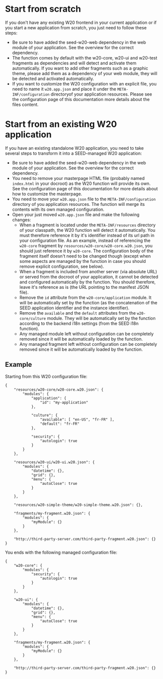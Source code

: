 # Start from scratch
If you don't have any existing W20 frontend in your current application or if you start a new application from scratch, you just need to follow these steps:

* Be sure to have added the seed-w20-web dependency in the web module of your application. See the overview for the correct dependency.
* The function comes by default with the w20-core, w20-ui and w20-test fragments as dependencies and will detect and activate them automatically. If you want to add other fragments such as a graphic theme, please add them as a dependency of your web module, they will be detected and activated automatically.
* If you want to customize the W20 configuration with an explicit file, you need to name it `w20.app.json` and place it under the `META-INF/configuration` directoryof your application resources. Please see the configuration page of this documentation more details about the files content. 


# Start from an existing W20 application

If you have an existing standalone W20 application, you need to take several steps to transform it into a SEED-managed W20 application:

* Be sure to have added the seed-w20-web dependency in the web module of your application. See the overview for the correct dependency.
* You need to remove your masterpage HTML file (probably named `index.html` in your docroot) as the W20 function will provide its own. See the configuration page of this documentation for more details about how to customize the masterpage.
* You need to move your `w20.app.json` file to the `META-INF/configuration` directory of you application resources. The function will merge its contents with its own managed configuration.
* Open your just moved `w20.app.json` file and make the following changes:
  * When a fragment is located under the `META-INF/resources` directory of your classpath, the W20 function will detect it automatically. You must therefore reference it by it's identifier instead of its url path in your configuration file. As an example, instead of referencing the `w20-core` fragment by `resources/w20-core/w20-core.w20.json`, you should just reference it by `w20-core`. The configuration body of the fragment itself doesn't need to be changed though (except when some aspects are managed by the function in case you should remove explicit configuration, see below).
  * When a fragment is included from another server (via absolute URL) or served from the docroot of your application, it cannot be detected and configured automatically by the function. You should therefore, leave it's reference as is (the URL pointing to the manifest JSON file).
  * Remove the `id` attribute from the `w20-core/application` module. It will be automatically set by the function (as the concatenation of the SEED application identifier and the instance identifier).
  * Remove the `available` and the `default` attributes from the `w20-core/culture` module. They will be automatically set by the function according to the backend i18n settings (from the SEED i18n function).
  * Any managed module left without configuration can be completely removed since it will be automatically loaded by the function.
  * Any managed fragment left without configuration can be completely removed since it will be automatically loaded by the function.


## Example

Starting from this W20 configuration file:

    {
        "resources/w20-core/w20-core.w20.json": {
            "modules": {
                "application": {
                    "id": "my-application"
                },
                
                "culture": {
                    "available": [ "en-US", "fr-FR" ],
                    "default": "fr-FR"
                },
            
                "security": {
                    "autologin": true
                }
            }
        },
    
        "resources/w20-ui/w20-ui.w20.json": {
            "modules": {
                "datetime": {},
                "grid": {},
                "menu": {
                    "autoClose": true
                }
            }
        },
        
        "resources/w20-simple-theme/w20-simple-theme.w20.json": {},
        
        "fragments/my-fragment.w20.json": {
            "modules": {
                "myModule": {}
            }
        },
        
        "http://third-party-server.com/third-party-fragment.w20.json": {}
    }
    
You ends with the following managed configuration file:

    {
        "w20-core": {
            "modules": {
                "security": {
                    "autologin": true
                }
            }
        },
    
        "w20-ui": {
            "modules": {
                "datetime": {},
                "grid": {},
                "menu": {
                    "autoClose": true
                }
            }
        },
        
        "fragments/my-fragment.w20.json": {
            "modules": {
                "myModule": {}
            }
        },
        
        "http://third-party-server.com/third-party-fragment.w20.json": {}
    }